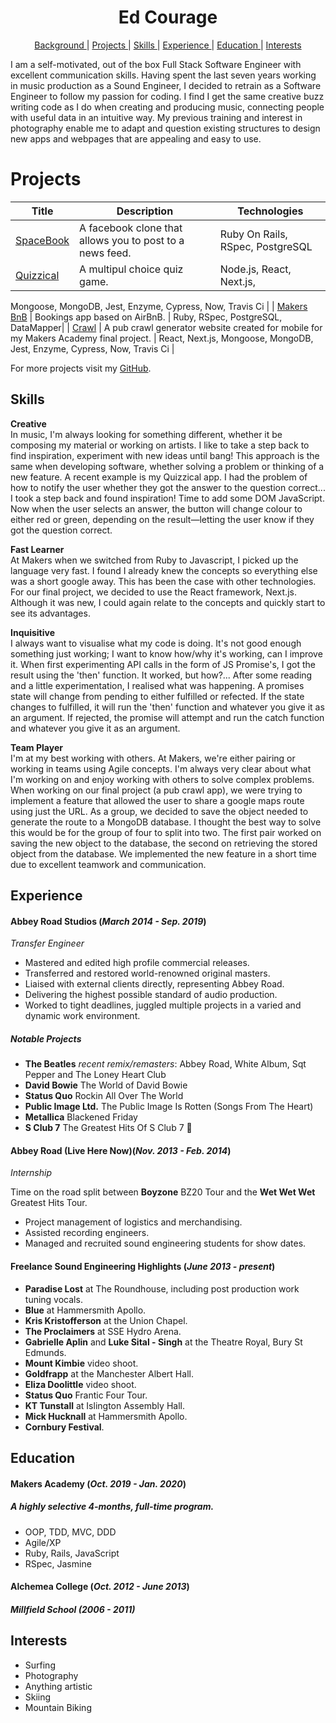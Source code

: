 <h1 align="center">Ed Courage</h1>


<div align="center">


[Background ](#background) |
[Projects ](#projects) |
[Skills ](#skills) |
[Experience ](#experience) |
[Education ](#education) |
[Interests ](#interests)

</div>

I am a self-motivated, out of the box Full Stack Software Engineer with excellentcommunication skills. Having spent the last seven years working in music production as aSound Engineer, I decided to retrain as a Software Engineer to follow my passion forcoding. I find I get the same creative buzz writing code as I do when creating andproducing music, connecting people with useful data in an intuitive way. My previoustraining and interest in photography enable me to adapt and question existing structuresto design new apps and webpages that are appealing and easy to use.

# Projects



| Title       | Description           | Technologies  |
|--|--|--|
| [SpaceBook](https://github.com/edcourage/SpaceBook) | A facebook clone that allows you to post to a news feed. | Ruby On Rails, RSpec, PostgreSQL |
| [Quizzical](https://github.com/edcourage/Quizzical_quiz_app_sinatra) | A multipul choice quiz game. | Node.js, React, Next.js,Mongoose, MongoDB, Jest,Enzyme, Cypress, Now,Travis Ci |
| [Makers BnB](https://github.com/edcourage/makersbnb) | Bookings app based on AirBnB. | Ruby, RSpec, PostgreSQL,DataMapper|
| [Crawl](https://github.com/edcourage/Crawl)  | A pub crawl generator website created for mobile for my Makers Academy final project. |  React, Next.js, Mongoose, MongoDB, Jest, Enzyme, Cypress, Now, Travis Ci |


 For more projects visit my [GitHub](https://github.com/edcourage).

## Skills





**Creative** <br>
In music, I'm always looking for something different, whether it be composing my material or working on artists. I like to take a step back to find inspiration, experiment with new ideas until bang! This approach is the same when developing software, whether solving a problem or thinking of a new feature. A recent example is my Quizzical app. I had the problem of how to notify the user whether they got the answer to the question correct... I took a step back and found inspiration! Time to add some DOM JavaScript. Now when the user selects an answer, the button will change colour to either red or green, depending on the result—letting the user know if they got the question correct.

**Fast Learner** <br>
At Makers when we switched from Ruby to Javascript, I picked up the language very fast. I found I already knew the concepts so everything else was a short google away. This has been the case with other technologies. For our final project, we decided to use the React framework, Next.js. Although it was new, I could again relate to the concepts and quickly start to see its advantages.

**Inquisitive** <br>
I always want to visualise what my code is doing. It's not good enough something just working; I want to know how/why it's working, can I improve it. When first experimenting API calls in the form of JS Promise's, I got the result using the 'then' function. It worked, but how?... After some reading and a little experimentation, I realised what was happening. A promises state will change from pending to either fulfilled or refected. If the state changes to fulfilled, it will run the 'then' function and whatever you give it as an argument. If rejected, the promise will attempt and run the catch function and whatever you give it as an argument.

**Team Player** <br>
I'm at my best working with others. At Makers, we're either pairing or working in teams using Agile concepts. I'm always very clear about what I'm working on and enjoy working with others to solve complex problems. When working on our final project (a pub crawl app), we were trying to implement a feature that allowed the user to share a google maps route using just the URL. As a group, we decided to save the object needed to generate the route to a MongoDB database. I thought the best way to solve this would be for the group of four to split into two. The first pair worked on saving the new object to the database, the second on retrieving the stored object from the database. We implemented the new feature in a short time due to excellent teamwork and communication.

## Experience

#### Abbey Road Studios (_March 2014 - Sep. 2019_)
_Transfer Engineer_

- Mastered and edited high profile commercial releases.- Transferred and restored world-renowned original masters.- Liaised with external clients directly, representing Abbey Road.- Delivering the highest possible standard of audio production.- Worked to tight deadlines, juggled multiple projects in avaried and dynamic work environment.

##### Notable Projects

- **The Beatles** _recent remix/remasters_: Abbey Road, White Album, Sqt Pepper and The Loney Heart Club
- **David Bowie** The World of David Bowie
- **Status Quo** Rockin All Over The World
- **Public Image Ltd.** The Public Image Is Rotten (Songs From The Heart)
- **Metallica** Blackened Friday
- **S Club 7** The Greatest Hits Of S Club 7 😬

#### Abbey Road (Live Here Now)(_Nov. 2013 - Feb. 2014_)
_Internship_

Time on the road split between **Boyzone** BZ20 Tour and the **Wet Wet Wet** Greatest Hits Tour.

- Project management of logistics and merchandising.
- Assisted recording engineers.
- Managed and recruited soundengineering students for show dates.




#### Freelance Sound Engineering Highlights (_June 2013 - present_)

-	**Paradise Lost** at The Roundhouse, including post production work tuning vocals.
-	**Blue** at Hammersmith Apollo.
-	**Kris Kristofferson** at the Union Chapel.
-	**The Proclaimers** at SSE Hydro Arena.
-	**Gabrielle Aplin** and **Luke Sital - Singh** at the Theatre Royal, Bury St Edmunds.
-	**Mount Kimbie** video shoot.
-	**Goldfrapp** at the Manchester Albert Hall.
-	**Eliza Doolittle** video shoot.
-	**Status Quo** Frantic Four Tour.
-	**KT Tunstall** at Islington Assembly Hall.
-	**Mick Hucknall** at Hammersmith Apollo.
-	**Cornbury Festival**.




## Education

#### Makers Academy (_Oct. 2019 - Jan. 2020_)

##### A highly selective 4-months, full-time program.

- OOP, TDD, MVC, DDD
- Agile/XP
- Ruby, Rails, JavaScript
- RSpec, Jasmine


#### Alchemea College (_Oct. 2012 - June 2013_)

##### Millfield School (2006 - 2011)




## Interests

- Surfing
- Photography
- Anything artistic
- Skiing
- Mountain Biking                              
